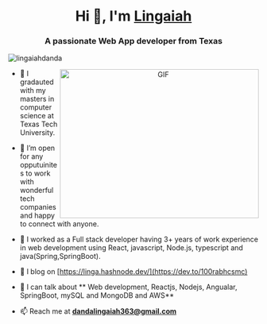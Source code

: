 <h1 align="center">Hi 👋, I'm <a href="https://lingaiahdanda.github.io/portifolio/#/" target="blank">
    Lingaiah</a></h1>
<h3 align="center">A passionate Web App developer from Texas</h3>
    
<p align="left"> <img src="https://komarev.com/ghpvc/?username=lingaiahdanda&label=Profile%20views&color=0e75b6&style=flat" alt="lingaiahdanda" /> </p>
        
<a target="_blank" align="center">
    <img align="right" top="500" height="300" width="400" alt="GIF" src="https://media.giphy.com/media/SWoSkN6DxTszqIKEqv/giphy.gif">
</a>
    
- 🔭 I gradauted with my masters in computer science at Texas Tech University.
        
- 🤝 I’m open for any opputuinites to work with wonderful tech companies and happy to connect with anyone.
    
- 🌱 I  worked as a Full stack developer having 3+ years of work experience in web development using React, javascript, Node.js, typescript and java(Spring,SpringBoot).
    
- 📝 I blog  on [https://linga.hashnode.dev/](https://dev.to/100rabhcsmc)
    
- 💬 I can talk about ** Web development, Reactjs, Nodejs, Angualar, SpringBoot, mySQL and MongoDB and AWS**
    
- 📫 Reach me at  **dandalingaiah363@gmail.com**
